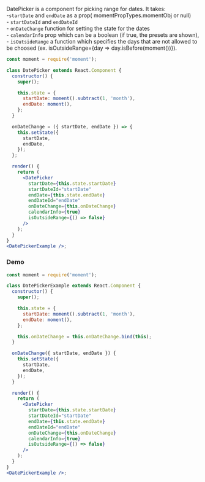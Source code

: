 DatePicker is a component for picking range for dates. It takes:
<br>-`startDate` and `endDate` as a prop( momentPropTypes.momentObj or null)
<br>- `startDateId` and `endDateId`
<br>- `onDateChange` function for setting the state for the dates
<br>- `calendarInfo` prop which can be a boolean (if true, the presets are shown),
<br>- `isOutsideRange` a function which specifies the days that are not allowed to be choosed (ex. isOutsideRange={day => day.isBefore(moment())}).

```jsx static
const moment = require('moment');

class DatePicker extends React.Component {
  constructor() {
    super();

    this.state = {
      startDate: moment().subtract(1, 'month'),
      endDate: moment(),
    };
  }

  onDateChange = ({ startDate, endDate }) => {
    this.setState({
      startDate,
      endDate,
    });
  };

  render() {
    return (
      <DatePicker
        startDate={this.state.startDate}
        startDateId="startDate"
        endDate={this.state.endDate}
        endDateId="endDate"
        onDateChange={this.onDateChange}
        calendarInfo={true}
        isOutsideRange={() => false}
      />
    );
  }
}
<DatePickerExample />;
```

### Demo

```jsx
const moment = require('moment');

class DatePickerExample extends React.Component {
  constructor() {
    super();

    this.state = {
      startDate: moment().subtract(1, 'month'),
      endDate: moment(),
    };

    this.onDateChange = this.onDateChange.bind(this);
  }

  onDateChange({ startDate, endDate }) {
    this.setState({
      startDate,
      endDate,
    });
  }

  render() {
    return (
      <DatePicker
        startDate={this.state.startDate}
        startDateId="startDate"
        endDate={this.state.endDate}
        endDateId="endDate"
        onDateChange={this.onDateChange}
        calendarInfo={true}
        isOutsideRange={() => false}
      />
    );
  }
}
<DatePickerExample />;
```
